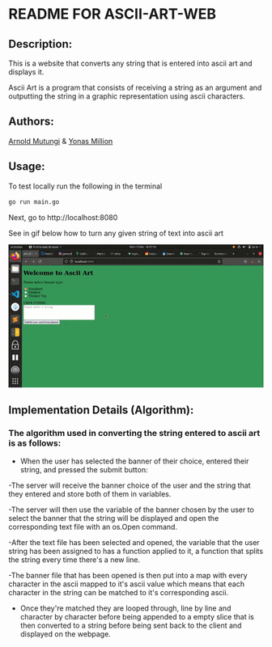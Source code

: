 # README FOR ASCII-ART-WEB
## Description:

This is a website that converts any string that is entered into ascii art and displays it.

Ascii Art is a program that consists of receiving a string as an argument and outputting the string in a graphic representation using ascii characters.

## Authors:

[Arnold Mutungi](https://git.learn.01founders.co/abmutungi) & [Yonas Million](https://git.learn.01founders.co/nsym_coding)

## Usage:

To test locally run the following in the terminal

```sh
go run main.go
```

Next, go to http://localhost:8080

See in gif below how to turn any given string of text into ascii art


![This is a gif of the usage](usage.gif)



## Implementation Details (Algorithm):

### The algorithm used in converting the string entered to ascii art is as follows:


- When the user has selected the banner of their choice, entered their string, and pressed the submit button:

-The server will receive the banner choice of the user and the string that they entered and store both of them in variables.

-The server will then use the variable of the banner chosen by the user to select the banner that the string will be displayed and open the corresponding text file with an os.Open command.

-After the text file has been selected and opened, the variable that the user string has been assigned to has a function applied to it, a function that splits the string every time there's a new line.

-The banner file that has been opened is then put into a map with every character in the ascii mapped to it's ascii value which means that each character in the string can be matched to it's corresponding ascii.

- Once they're matched they are looped through, line by line and character by character before being appended to a empty slice that is then converted to a string before being sent back to the client and displayed on the webpage.

